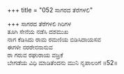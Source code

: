 +++
title = "052 ಸಾಗರದ ತೆರೆಗಳಲಿ"

+++
ಸಾಗರದ ತೆರೆಗಳಲಿ ಗಿರಿಗಳ  
ತೂಗಿ ಸೇನೆಯ ನಡೆಸಿ ದಶಮುಖ  
ನಾಗ ಕೆಡಿಸಿದು ರಾಮ ರಮಣಿಯ ಬಿಡಿಸಿದಾಯಸವ   
ಈಗಳೀ ನರರೇನನಾನುವ   
ರಾ ಗರುವ ರಘುರಾಯ ವಜ್ರಕೆ   
ಬೇಗಡೆಯ ವಿಧಿ ಮಾಡಿತೆಂದನು ಮುನಿ ನೃಪಾಲಂಗೆ      ॥52॥